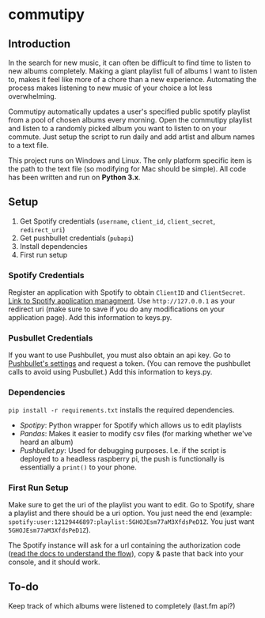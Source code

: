 # commutipy

## Introduction
In the search for new music, it can often be difficult to find time to listen to new albums completely. Making a giant playlist full of albums I want to listen to, makes it feel like more of a chore than a new experience. Automating the process makes listening to new music of your choice a lot less overwhelming. 


Commutipy automatically updates a user's specified public spotify playlist from a pool of chosen albums every morning. Open the commutipy playlist and listen to a randomly picked album  you want to listen to on your commute. Just setup the script to run daily and add artist and album names to a text file.


This project runs on Windows and Linux. The only platform specific item is the path to the text file (so modifying for Mac should be simple). All code has been written and run on **Python 3.x**. 

## Setup
1. Get Spotify credentials (`username`, `client_id`, `client_secret`, `redirect_uri`)
2. Get pushbullet credentials (`pubapi`)
3. Install dependencies 
4. First run setup

### Spotify Credentials
Register an application with Spotify to obtain `ClientID` and `ClientSecret`.
[Link to Spotify application managment](https://developer.spotify.com/my-applications).
Use `http://127.0.0.1` as your redirect uri (make sure to save if you do any modifications on your application page). Add this information to keys.py.

### Pusbullet Credentials
If you want to use Pushbullet, you must also obtain an api key. Go to [Pushbullet's settings](https://www.pushbullet.com/#settings/account) and request a token. (You can remove the pushbullet calls to avoid using Pusbullet.) Add this information to keys.py.

### Dependencies
`pip install -r requirements.txt` installs the required dependencies. 

- *Spotipy*: Python wrapper for Spotify which allows us to edit playlists
- *Pandas*: Makes it easier to modify csv files (for marking whether we've heard an album)
- *Pushbullet.py*: Used for debugging purposes. I.e. if the script is deployed to a headless raspberry pi, the push is functionally is essentially a `print()` to your phone. 

### First Run Setup
Make sure to get the uri of the playlist you want to edit. Go to Spotify, share a playlist and there should be a uri option. You just need the end (example: `spotify:user:12129446897:playlist:5GHOJEsm77aM3XfdsPeD1Z`. You just want `5GHOJEsm77aM3XfdsPeD1Z`). 


The Spotify instance will ask for a url containing the authorization code ([read the docs to understand the flow](https://spotipy.readthedocs.io/en/latest/#authorization-code-flow)), copy & paste that back into your console, and it should work. 

## To-do
Keep track of which albums were listened to completely (last.fm api?)
